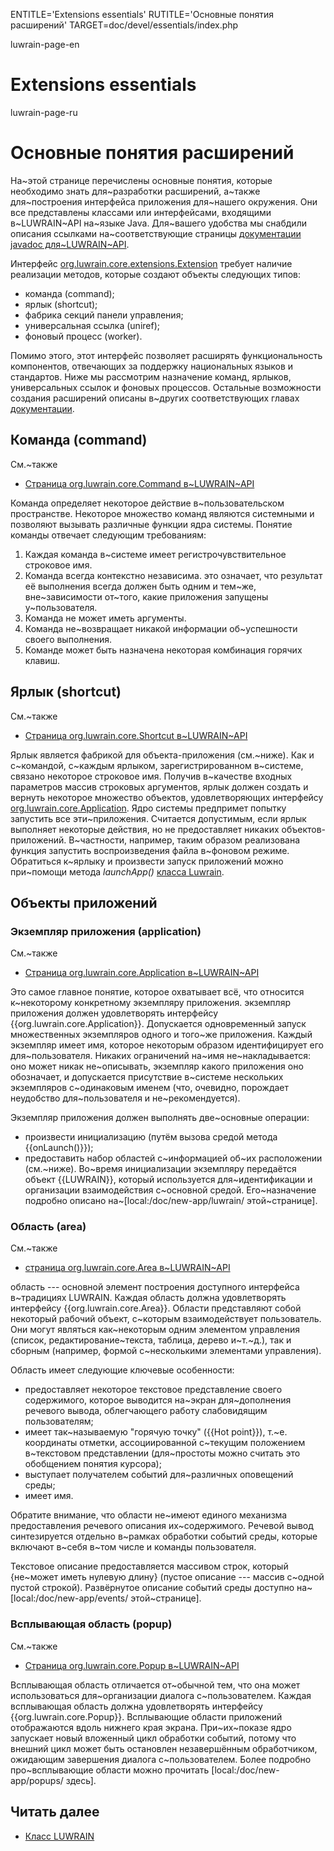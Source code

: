 
ENTITLE='Extensions essentials'
RUTITLE='Основные понятия расширений'
TARGET=doc/devel/essentials/index.php

luwrain-page-en

# Extensions essentials

luwrain-page-ru

# Основные понятия расширений

На~этой странице перечислены основные понятия, которые необходимо знать для~разработки расширений,
а~также для~построения интерфейса приложения для~нашего окружения.
Они все представлены классами или интерфейсами,
входящими в~LUWRAIN~API на~языке Java.
Для~вашего удобства мы снабдили описания ссылками на~соответствующие страницы [документации javadoc  для~LUWRAIN~API](/api/).

Интерфейс [org.luwrain.core.extensions.Extension](/api/org/luwrain/core/extensions/Extension.html) требует 
наличие реализации методов, которые создают объекты следующих типов:

* команда  (command);
* ярлык (shortcut);
* фабрика секций панели управления;
* универсальная ссылка  (uniref);
* фоновый процесс (worker).

Помимо этого, этот интерфейс позволяет расширять функциональность компонентов, отвечающих за поддержку национальных языков и стандартов.
Ниже мы рассмотрим назначение команд, ярлыков, универсальных ссылок и фоновых процессов.
Остальные возможности создания расширений описаны в~других соответствующих главах [документации](local:/doc/ext/).

## Команда (command)

См.~также

* [Страница org.luwrain.core.Command в~LUWRAIN~API](/api/org/luwrain/core/Command)

Команда определяет некоторое действие в~пользовательском пространстве. 
Некоторое множество команд являются системными и  позволяют вызывать различные функции ядра системы.
Понятие команды отвечает следующим требованиям:

1. Каждая команда в~системе имеет регистрочувствительное строковое имя.
2. Команда всегда контекстно независима.
это означает, что результат её выполнения всегда должен быть одним и тем~же, вне~зависимости 
от~того, какие приложения запущены у~пользователя.
3. Команда не может иметь аргументы.
4. Команда не~возвращает никакой информации об~успешности своего выполнения.
5. Команде может быть назначена некоторая комбинация горячих клавиш.

## Ярлык (shortcut)

См.~также

* [Страница org.luwrain.core.Shortcut в~LUWRAIN~API](/api/org/luwrain/core/Shortcut)

Ярлык является фабрикой для объекта-приложения (см.~ниже).
Как и с~командой, с~каждым ярлыком, зарегистрированном в~системе, связано некоторое строковое имя.
Получив в~качестве входных параметров массив строковых аргументов, 
ярлык должен создать и вернуть некоторое множество объектов, удовлетворяющих интерфейсу [org.luwrain.core.Application](/api/org/luwrain/core/Application.html).
Ядро системы предпримет попытку запустить все эти~приложения.
Считается допустимым, если ярлык выполняет некоторые действия, но не предоставляет никаких объектов-приложений.
В~частности, например, таким образом реализована функция запустить воспроизведения файла в~фоновом режиме.
Обратиться к~ярлыку и произвести запуск приложений можно при~помощи метода *launchApp()*  [класса Luwrain](local:/doc/ext/luwrain/).

## Объекты приложений

### Экземпляр приложения (application)

См.~также

* [Страница org.luwrain.core.Application в~LUWRAIN~API](/api/org/luwrain/core/Application.html)

Это самое главное понятие, которое охватывает всё, 
что относится к~некоторому конкретному экземпляру приложения.
экземпляр приложения должен удовлетворять интерфейсу {{org.luwrain.core.Application}}.
Допускается одновременный запуск множественных экземпляров одного и того~же приложения.
Каждый экземпляр имеет имя, которое некоторым образом идентифицирует его для~пользователя.
Никаких ограничений на~имя не~накладывается:
оно может никак не~описывать, экземпляр какого приложения оно обозначает,
и допускается присутствие в~системе нескольких экземпляров с~одинаковым именем 
(что, очевидно, порождает неудобство для~пользователя и не~рекомендуется).

Экземпляр приложения должен выполнять две~основные операции:

* произвести инициализацию (путём вызова средой метода {{onLaunch()}});
*  предоставить набор областей с~информацией об~их расположении (см.~ниже).
Во~время инициализации экземпляру передаётся объект {{LUWRAIN}},
который используется для~идентификации и   организации взаимодействия с~основной средой.
Его~назначение подробно описано на~[local:/doc/new-app/luwrain/  этой~странице].

### Область  (area)

См.~также

* [страница org.luwrain.core.Area в~LUWRAIN~API](/api/org/luwrain/core/Area.html)

область --- основной элемент построения доступного интерфейса в~традициях LUWRAIN.
Каждая область должна удовлетворять интерфейсу {{org.luwrain.core.Area}}.
Области представляют собой некоторый рабочий объект, с~которым взаимодействует пользователь.
Они могут являться как~некоторым одним элементом управления 
(список,
редактирование~текста,
таблица,
дерево 
и~т.~д.),
так и сборным (например, формой с~несколькими элементами управления).

Область имеет следующие ключевые особенности:

* предоставляет некоторое текстовое представление своего содержимого,
которое выводится на~экран для~дополнения речевого вывода,
облегчающего работу слабовидящим пользователям;
* имеет так~называемую "горячую точку" ({{Hot point}}),
т.~е. координаты отметки,
ассоциированной с~текущим положением в~текстовом представлении
(для~простоты можно считать это обобщением понятия курсора);
* выступает получателем событий для~различных оповещений среды;
* имеет имя.

Обратите внимание, что области не~имеют единого механизма предоставления речевого описания их~содержимого.
Речевой вывод синтезируется отдельно в~рамках обработки событий среды,
которые включают в~себя в~том числе и команды пользователя.

Текстовое описание предоставляется массивом строк,
который {не~может иметь нулевую длину}
(пустое описание --- массив с~одной пустой строкой).
Развёрнутое описание событий среды доступно на~[local:/doc/new-app/events/ этой~странице].

### Всплывающая область  (popup)

См.~также

* [Страница org.luwrain.core.Popup в~LUWRAIN~API](/api/org/luwrain/core/Popup.html)

Всплывающая область отличается от~обычной тем, что она может использоваться для~организации диалога с~пользователем.
Каждая всплывающая область должна удовлетворять интерфейсу {{org.luwrain.core.Popup}}.
Всплывающие области приложений отображаются вдоль нижнего края экрана.
При~их~показе ядро запускает новый вложенный цикл обработки событий,
потому что внешний цикл может быть остановлен незавершённым обработчиком,
ожидающим завершения диалога с~пользователем.
Более подробно про~всплывающие области можно прочитать [local:/doc/new-app/popups/ здесь].

## Читать далее

* [Класс LUWRAIN](local:/doc/ext/luwrain/)
